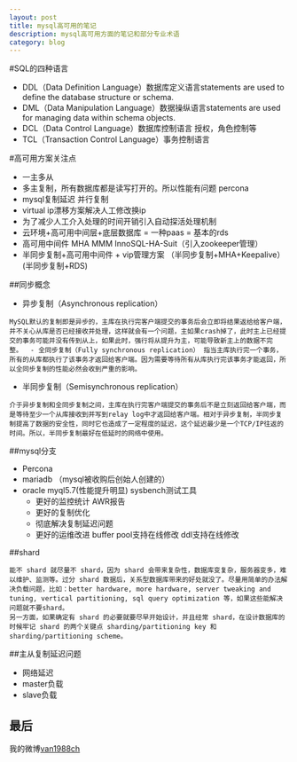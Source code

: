 ```yaml
---
layout: post
title: mysql高可用的笔记
description: mysql高可用方面的笔记和部分专业术语
category: blog
---
```


#SQL的四种语言
- DDL（Data Definition Language）数据库定义语言statements are used to define the database structure or schema.
- DML（Data Manipulation Language）数据操纵语言statements are used for managing data within schema objects.
- DCL（Data Control Language）数据库控制语言 授权，角色控制等
- TCL（Transaction Control Language）事务控制语言

#高可用方案关注点
- 一主多从
- 多主复制，所有数据库都是读写打开的。所以性能有问题  percona 
- mysql复制延迟  并行复制 
- virtual ip漂移方案解决人工修改换ip
- 为了减少人工介入处理的时间开销引入自动探活处理机制
- 云环境+高可用中间层+底层数据库 = 一种paas = 基本的rds
- 高可用中间件 MHA MMM  InnoSQL-HA-Suit（引入zookeeper管理） 
- 半同步复制+高可用中间件 + vip管理方案 （半同步复制+MHA+Keepalive）(半同步复制+RDS)

##同步概念
- 异步复制（Asynchronous replication）
```
MySQL默认的复制即是异步的，主库在执行完客户端提交的事务后会立即将结果返给给客户端，并不关心从库是否已经接收并处理，这样就会有一个问题，主如果crash掉了，此时主上已经提交的事务可能并没有传到从上，如果此时，强行将从提升为主，可能导致新主上的数据不完整。  - 全同步复制（Fully synchronous replication） 指当主库执行完一个事务，所有的从库都执行了该事务才返回给客户端。因为需要等待所有从库执行完该事务才能返回，所以全同步复制的性能必然会收到严重的影响。
```

- 半同步复制（Semisynchronous replication）
```
介于异步复制和全同步复制之间，主库在执行完客户端提交的事务后不是立刻返回给客户端，而是等待至少一个从库接收到并写到relay log中才返回给客户端。相对于异步复制，半同步复制提高了数据的安全性，同时它也造成了一定程度的延迟，这个延迟最少是一个TCP/IP往返的时间。所以，半同步复制最好在低延时的网络中使用。
```

##mysql分支
- Percona
- mariadb （mysql被收购后创始人创建的）
- oracle myql5.7(性能提升明显)  sysbench测试工具
    - 更好的监控统计 AWR报告
    - 更好的复制优化
    - 彻底解决复制延迟问题
    - 更好的运维改进 buffer pool支持在线修改 ddl支持在线修改

##shard
```shard实践
能不 shard 就尽量不 shard，因为 shard 会带来复杂性，数据库变复杂，服务器变多，难以维护、监测等。过分 shard 数据后，关系型数据库带来的好处就没了。尽量用简单的办法解决负载问题，比如：better hardware, more hardware, server tweaking and tuning, vertical partitioning, sql query optimization 等，如果这些能解决问题就不要shard。
另一方面，如果确定有 shard 的必要就要尽早开始设计，并且经常 shard，在设计数据库的时候牢记 shard 的两个关键点 sharding/partitioning key 和 sharding/partitioning scheme。
```

##主从复制延迟问题
- 网络延迟 
- master负载 
- slave负载 

## 最后
我的微博[van1988ch](https://weibo.com/2296015293/profile)